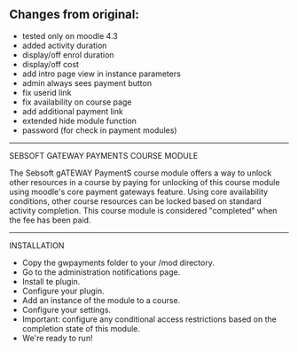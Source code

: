 Changes from original:
-----
+ tested only on moodle 4.3
+ added activity duration
+ display/off enrol duration
+ display/off cost
+ add intro page view in instance parameters
+ admin always sees payment button
+ fix userid link
+ fix availability on course page
+ add additional payment link 
+ extended hide module function
+ password (for check in payment modules)

---
SEBSOFT GATEWAY PAYMENTS COURSE MODULE

The Sebsoft gATEWAY PaymentS course module offers a way to unlock other resources in a course
by paying for unlocking of this course module using moodle's core payment gateways feature.
Using core availability conditions, other course resources can be locked based on
standard activity completion.
 This course module is considered "completed" when the fee has been paid.

-----
INSTALLATION

- Copy the gwpayments folder to your /mod directory.
- Go to the administration notifications page.
- Install te plugin.
- Configure your plugin.
- Add an instance of the module to a course.
- Configure your settings.
- Important: configure any conditional access restrictions based on the completion state of this module.
- We're ready to run!
